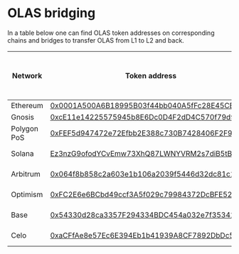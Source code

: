 # OLAS bridging

In a table below one can find OLAS token addresses on corresponding chains and bridges to transfer OLAS from L1 to L2 and back.

| Network     | Token address                                  | Bridge (OLAS from Ethereum to chain)                                  |
|-------------|------------------------------------------------|-----------------------------------------------------------------------|
| Ethereum    | [0x0001A500A6B18995B03f44bb040A5fFc28E45CB0](https://etherscan.io/token/0x0001A500A6B18995B03f44bb040A5fFc28E45CB0) | N/A                                                                   |
| Gnosis      | [0xcE11e14225575945b8E6Dc0D4F2dD4C570f79d9f](https://gnosisscan.io/token/0xcE11e14225575945b8E6Dc0D4F2dD4C570f79d9f) | [OmniBridge](https://omni.gnosischain.com/bridge)                     |
| Polygon PoS | [0xFEF5d947472e72Efbb2E388c730B7428406F2F95](https://polygonscan.com/token/0xFEF5d947472e72Efbb2E388c730B7428406F2F95) | [Polygon Portal](https://portal.polygon.technology/bridge)            |
| Solana      | [Ez3nzG9ofodYCvEmw73XhQ87LWNYVRM2s7diB5tBZPyM](https://solscan.io/token/Ez3nzG9ofodYCvEmw73XhQ87LWNYVRM2s7diB5tBZPyM) | [Wormhole Portal](https://portalbridge.com/advanced-tools/#/transfer) |
| Arbitrum    | [0x064f8b858c2a603e1b106a2039f5446d32dc81c1](https://arbiscan.io/token/0x064f8b858c2a603e1b106a2039f5446d32dc81c1) | [Arbitrum Bridge](https://bridge.arbitrum.io)                         |
| Optimism    | [0xFC2E6e6BCbd49ccf3A5f029c79984372DcBFE527](https://optimistic.etherscan.io/token/0xFC2E6e6BCbd49ccf3A5f029c79984372DcBFE527) | [Optimism Bridge](https://app.optimism.io/bridge/deposit)     |
| Base        | [0x54330d28ca3357F294334BDC454a032e7f353416](https://basescan.org/token/0x54330d28ca3357F294334BDC454a032e7f353416) | [Base Bridge](https://bridge.base.org/deposit)                 |
| Celo        | [0xaCFfAe8e57Ec6E394Eb1b41939A8CF7892DbDc51](https://celoscan.io/token/0xacffae8e57ec6e394eb1b41939a8cf7892dbdc51) | [Wormhole Portal](https://portalbridge.com/advanced-tools/#/transfer)                 |
